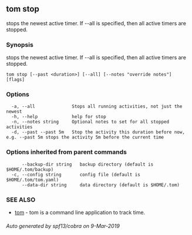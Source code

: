 ## tom stop

stops the newest active timer. If --all is specified, then all active timers are stopped.

### Synopsis

stops the newest active timer. If --all is specified, then all active timers are stopped.

```
tom stop [--past <duration>] [--all] [--notes "override notes"] [flags]
```

### Options

```
  -a, --all              Stops all running activities, not just the newest
  -h, --help             help for stop
  -n, --notes string     Optional notes to set for all stopped activities
  -d, --past --past 5m   Stop the activity this duration before now, e.g. --past 5m stops the activity 5m before the current time
```

### Options inherited from parent commands

```
      --backup-dir string   backup directory (default is $HOME/.tom/backup)
  -c, --config string       config file (default is $HOME/.tom/tom.yaml)
      --data-dir string     data directory (default is $HOME/.tom)
```

### SEE ALSO

* [tom](tom.md)	 - tom is a command line application to track time.

###### Auto generated by spf13/cobra on 9-Mar-2019
